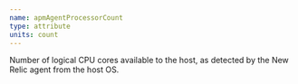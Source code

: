 ```yaml
---
name: apmAgentProcessorCount
type: attribute
units: count
---
```


Number of logical CPU cores available to the host, as detected by the New Relic agent from the host OS.